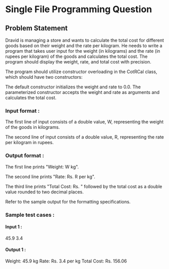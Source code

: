 # Single File Programming Question

## Problem Statement

Dravid is managing a store and wants to calculate the total cost for different goods based on their weight and the rate per kilogram. He needs to write a program that takes user input for the weight (in kilograms) and the rate (in rupees per kilogram) of the goods and calculates the total cost. The program should display the weight, rate, and total cost with precision.

The program should utilize constructor overloading in the CotRCal class, which should have two constructors:

The default constructor initializes the weight and rate to 0.0.
The parameterized constructor accepts the weight and rate as arguments and calculates the total cost.

### Input format :

The first line of input consists of a double value, W, representing the weight of the goods in kilograms.

The second line of input consists of a double value, R, representing the rate per kilogram in rupees.

### Output format :

The first line prints "Weight: W kg".

The second line prints "Rate: Rs. R per kg".

The third line prints "Total Cost: Rs. " followed by the total cost as a double value rounded to two decimal places.

Refer to the sample output for the formatting specifications.

### Sample test cases :

#### Input 1 :

45.9
3.4

#### Output 1 :

Weight: 45.9 kg
Rate: Rs. 3.4 per kg
Total Cost: Rs. 156.06
